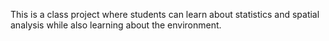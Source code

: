 This is a class project where students can learn about statistics and spatial analysis while also learning about the environment.
